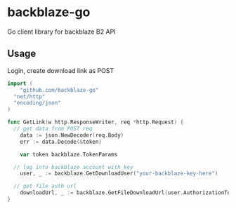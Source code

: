 # backblaze-go
Go client library for backblaze B2 API

## Usage

Login, create download link as POST

```go
import (
	"github.com/backblaze-go"
  "net/http"
  "encoding/json"
)

func GetLink(w http.ResponseWriter, req *http.Request) {
  // get data from POST req
	data := json.NewDecoder(req.Body)
	err := data.Decode(&token)

	var token backblaze.TokenParams

  // log into backblaze account with key
	user, _ := backblaze.GetDownloadUser("your-backblaze-key-here")

  // get file auth url
	downloadUrl, _ := backblaze.GetFileDownloadUrl(user.AuthorizationToken, token)
}

```
